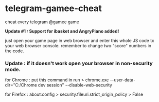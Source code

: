 # telegram-gamee-cheat

cheat every telegram @gamee game

<b>Update #1 : Support for ibasket and AngryPiano added!</b>



just open your game page in web browser and enter this whole JS code to your web browser console.
remember to change two "score" numbers in the code.

### Update : if it doesn't work open your browser in non-security mode.

for Chrome : put this command in run > chrome.exe --user-data-dir="C:/Chrome dev session" --disable-web-security

for Firefox : about:config > security.fileuri.strict_origin_policy > False
